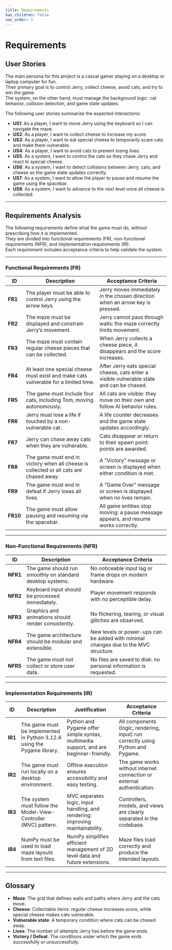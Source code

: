 ```yaml
---
title: Requirements
has_children: false
nav_order: 3
---
```


# Requirements

## User Stories

The main persona for this project is a casual gamer playing on a desktop or laptop computer for fun.  
Their primary goal is to control Jerry, collect cheese, avoid cats, and try to win the game.  
The system, on the other hand, must manage the background logic: cat behavior, collision detection, and game state updates.

The following user stories summarize the expected interactions:

- **US1**: As a player, I want to move Jerry using the keyboard so I can navigate the maze.  
- **US2**: As a player, I want to collect cheese to increase my score.  
- **US3**: As a player, I want to eat special cheese to temporarily scare cats and make them vulnerable.  
- **US4**: As a player, I want to avoid cats to prevent losing lives.  
- **US5**: As a system, I want to control the cats so they chase Jerry and react to special cheese.  
- **US6**: As a system, I want to detect collisions between Jerry, cats, and cheese so the game state updates correctly.  
- **US7**: As a system, I want to allow the player to pause and resume the game using the spacebar.  
- **US8**: As a system, I want to advance to the next level once all cheese is collected.

---

## Requirements Analysis

The following requirements define what the game must do, without prescribing how it is implemented.  
They are divided into functional requirements (FR), non-functional requirements (NFR), and implementation requirements (IR).  
Each requirement includes acceptance criteria to help validate the system.

---

### Functional Requirements (FR)

| ID | Description | Acceptance Criteria |
|----|-------------|---------------------|
| **FR1** | The player must be able to control Jerry using the arrow keys. | Jerry moves immediately in the chosen direction when an arrow key is pressed. |
| **FR2** | The maze must be displayed and constrain Jerry’s movement. | Jerry cannot pass through walls: the maze correctly limits movement. |
| **FR3** | The maze must contain regular cheese pieces that can be collected. | When Jerry collects a cheese piece, it disappears and the score increases. |
| **FR4** | At least one special cheese must exist and make cats vulnerable for a limited time. | After Jerry eats special cheese, cats enter a visible vulnerable state and can be chased. |
| **FR5** | The game must include four cats, including Tom, moving autonomously. | All cats are visible: they move on their own and follow AI behavior rules. |
| **FR6** | Jerry must lose a life if touched by a non-vulnerable cat. | A life counter decreases and the game state updates accordingly. |
| **FR7** | Jerry can chase away cats when they are vulnerable. | Cats disappear or return to their spawn point: points are awarded. |
| **FR8** | The game must end in victory when all cheese is collected or all cats are chased away. | A “Victory” message or screen is displayed when either condition is met. |
| **FR9** | The game must end in defeat if Jerry loses all lives. | A “Game Over” message or screen is displayed when no lives remain. |
| **FR10** | The game must allow pausing and resuming via the spacebar. | All game entities stop moving: a pause message appears, and resume works correctly. |

---

### Non-Functional Requirements (NFR)

| ID | Description | Acceptance Criteria |
|----|-------------|---------------------|
| **NFR1** | The game should run smoothly on standard desktop systems. | No noticeable input lag or frame drops on modern hardware. |
| **NFR2** | Keyboard input should be processed immediately. | Player movement responds with no perceptible delay. |
| **NFR3** | Graphics and animations should render consistently. | No flickering, tearing, or visual glitches are observed. |
| **NFR4** | The game architecture should be modular and extensible. | New levels or power-ups can be added with minimal changes due to the MVC structure. |
| **NFR5** | The game must not collect or store user data. | No files are saved to disk: no personal information is requested. |

---

### Implementation Requirements (IR)

| ID | Description | Justification | Acceptance Criteria |
|----|-------------|--------------|---------------------|
| **IR1** | The game must be implemented in Python 3.12.4 using the Pygame library. | Python and Pygame offer simple syntax, multimedia support, and are beginner-friendly. | All components (logic, rendering, input) run correctly using Python and Pygame. |
| **IR2** | The game must run locally on a desktop environment. | Offline execution ensures accessibility and easy testing. | The game works without internet connection or external authentication. |
| **IR3** | The system must follow the Model-View-Controller (MVC) pattern. | MVC separates logic, input handling, and rendering: improving maintainability. | Controllers, models, and views are clearly separated in the codebase. |
| **IR4** | NumPy must be used to load maze layouts from text files. | NumPy simplifies efficient management of 2D level data and future extensions. | Maze files load correctly and produce the intended layouts. |

---

## Glossary

- **Maze**: The grid that defines walls and paths where Jerry and the cats move.  
- **Cheese**: Collectable items: regular cheese increases score, while special cheese makes cats vulnerable.  
- **Vulnerable state**: A temporary condition where cats can be chased away.  
- **Lives**: The number of attempts Jerry has before the game ends.  
- **Victory / Defeat**: The conditions under which the game ends successfully or unsuccessfully.  
